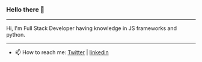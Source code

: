 ### Hello there 👋

<hr/>
  
  Hi, I'm Full Stack Developer having knowledge in JS frameworks and python.

<hr/>

<!-- - 🌱  I’m currently learning React Native -->
- 📫  How to reach me: [Twitter](https://twitter.com/Hritik25303298) | [linkedin](https://www.linkedin.com/in/hritik-chokker-0370ab146/)

<!--
**hritikchokker/hritikchokker** is a ✨ _special_ ✨ repository because its `README.md` (this file) appears on your GitHub profile.

Here are some ideas to get you started:

- 🔭 I’m currently working on ...
- 🌱 I’m currently learning ...
- 👯 I’m looking to collaborate on ...
- 🤔 I’m looking for help with ...
- 💬 Ask me about ...
- 📫 How to reach me: ...
- 😄 Pronouns: ...
- ⚡ Fun fact: ...
-->
